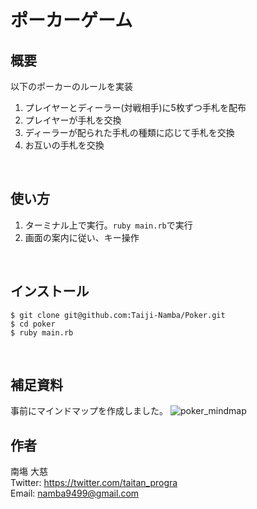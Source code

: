 # ポーカーゲーム
## 概要
以下のポーカーのルールを実装
1. プレイヤーとディーラー(対戦相手)に5枚ずつ手札を配布
2. プレイヤーが手札を交換
3. ディーラーが配られた手札の種類に応じて手札を交換
4. お互いの手札を交換
<br>

## 使い方
1. ターミナル上で実行。`ruby main.rb`で実行
2. 画面の案内に従い、キー操作
<br>

## インストール
```
$ git clone git@github.com:Taiji-Namba/Poker.git
$ cd poker
$ ruby main.rb
```
<br>

## 補足資料
事前にマインドマップを作成しました。
![poker_mindmap](https://user-images.githubusercontent.com/67740063/103650494-79672b00-4fa3-11eb-9cc4-450a1b32a4c3.jpg)
<br>

## 作者
南塲 大慈  
Twitter: https://twitter.com/taitan_progra  
Email: namba9499@gmail.com  
